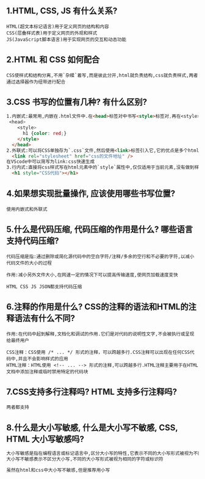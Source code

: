 ## 1.HTML, CSS, JS 有什么关系?

```
HTML(超文本标记语言)用于定义网页的结构和内容
CSS(层叠样式表)用于定义网页的外观和样式
JS(JavaScript脚本语言)用于实现网页的交互和动态功能
```

## 2.HTML 和 CSS 如何配合

```
CSS使样式和结构分离,不用`杂糅`着写,而是彼此分开,html就负责结构,css就负责样式,两者通过选择器作为纽带进行配合
```

## 3.CSS 书写的位置有几种? 有什么区别?

```html
1.内嵌式:最常用,内嵌在.html文件中.在<head>标签对中书写<style>标签对,再在<style>标签对中书写CSS语句,例如:
 <head>
    <style>
      h1 {color: red;}
    </style>
  </head>
2.外联式:可以将CSS单独存为`.css`文件,然后使用<link>标签引入它,它的优点是多个html网页可以共用一个css样式表文件
  <link rel="stylesheet" href="css的文件地址" />
在VScode中可以简写为link:css快速生成
3.行内式:直接将css样式写在html元素中的`style`属性中,仅仅适用于当前元素,没有做到样式结构分离,无法批量设置,不推荐这种写法,例如
  <h1 style="CSS代码"></h1>
```

## 4.如果想实现批量操作, 应该使用哪些书写位置?

```
使用内嵌式和外联式
```

## 5.什么是代码压缩, 代码压缩的作用是什么? 哪些语言支持代码压缩?

```
代码压缩是指:通过删除或简化源代码中的空白字符/注释/多余的空行和不必要的字符,以减小代码文件的大小的过程

作用:减小另外文件大小,在网速一定的情况下可以提高传输速度,使网页加载速度变快

HTML CSS JS JSON都支持代码压缩
```

## 6.注释的作用是什么? CSS的注释的语法和HTML的注释语法有什么不同?

```
作用:在代码中起到解释,文档化和调试的作用.它们是对代码的说明性文字,不会被执行或呈现给最终用户

CSS注释：CSS使用 /* ... */ 形式的注释，可以跨越多行.CSS注释可以出现在任何CSS代码中,并且不会影响样式的应用
HTML注释：HTML使用 <!-- ... --> 形式的注释,可以跨越多行.HTML注释主要用于在HTML文档中添加注释或临时禁用特定的代码块
```

## 7.CSS支持多行注释吗? HTML 支持多行注释吗?

```
两者都支持
```

## 8.什么是大小写敏感, 什么是大小写不敏感, CSS, HTML 大小写敏感吗?

```html
大小写敏感是指在编程语言或标记语言中,区分大小写的特性,它表示不同的大小写形式被视为不同的字符或标识符
大小写不敏感表示不区分大小写,不同的大小写形式被视为相同的字符或标识符

虽然在html和css中大小写不敏感,但是推荐用小写
```

